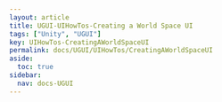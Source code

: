 ```yaml
---
layout: article
title: UGUI-UIHowTos-Creating a World Space UI
tags: ["Unity", "UGUI"]
key: UIHowTos-CreatingAWorldSpaceUI
permalink: docs/UGUI/UIHowTos/CreatingAWorldSpaceUI
aside:
  toc: true
sidebar:
  nav: docs-UGUI
---
```

